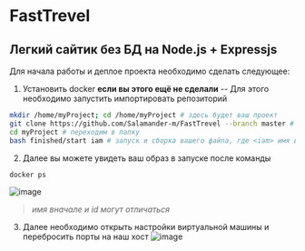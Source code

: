 # FastTrevel
Легкий сайтик без БД на Node.js + Expressjs
-
Для начала работы и деплое проекта необходимо сделать следующее:
1. Установить docker **если вы этого ещё не сделали**
-- Для этого необходимо запустить импортировать репозиторий
```sh
mkdir /home/myProject; cd /home/myProject # здесь будет ваш проект
git clone https://github.com/Salamander-m/FastTrevel --branch master # команда импорта
cd myProject # переходим в папку
bash finished/start iam # запуск и сборка вашего файла, где <iam> имя вашего проекта *можете не менять*
```
2. Далее вы можете увидеть ваш образ в запуске после команды
```sh
docker ps
```
![image](https://user-images.githubusercontent.com/74792658/230726023-533752ca-2660-42a2-aba6-1756ceb6067d.png)
> *имя вначале и id могут отличаться*
3. Далее необходимо открыть настройки виртуальной машины и перебросить порты на наш хост
![image](https://user-images.githubusercontent.com/74792658/230726263-3b73ca5a-a39c-4b61-a11e-580e0b418eb5.png)

